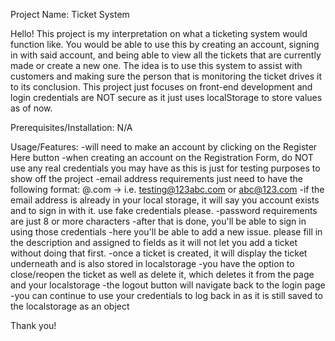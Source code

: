 Project Name: Ticket System

Hello! This project is my interpretation on what a ticketing system would function like. You would be able to use this by creating
an account, signing in with said account, and being able to view all the tickets that are currently made or create a new one. The
idea is to use this system to assist with customers and making sure the person that is monitoring the ticket drives it to its conclusion.
This project just focuses on front-end development and login credentials are NOT secure as it just uses localStorage to store values
as of now.

Prerequisites/Installation:
N/A

Usage/Features:
-will need to make an account by clicking on the Register Here button
-when creating an account on the Registration Form, do NOT use any real credentials you may have as this is just for testing purposes
to show off the project
-email address requirements just need to have the following format: <anylettersornumbers>@<anylettersornumbers>.com -> i.e. testing@123abc.com or abc@123.com
-if the email address is already in your local storage, it will say you account exists and to sign in with it. use fake credentials please.
-password requirements are just 8 or more characters
-after that is done, you'll be able to sign in using those credentials
-here you'll be able to add a new issue. please fill in the description and assigned to fields as it will not let you add a ticket without
doing that first.
-once a ticket is created, it will display the ticket underneath and is also stored in localstorage
-you have the option to close/reopen the ticket as well as delete it, which deletes it from the page and your localstorage
-the logout button will navigate back to the login page
-you can continue to use your credentials to log back in as it is still saved to the localstorage as an object

Thank you!

